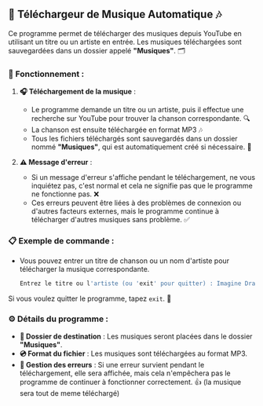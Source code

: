## 🎵 Téléchargeur de Musique Automatique 🎶

Ce programme permet de télécharger des musiques depuis YouTube en utilisant un titre ou un artiste en entrée. Les musiques téléchargées sont sauvegardées dans un dossier appelé **"Musiques"**. 🗂️ 

### 🚀 Fonctionnement :

1. **🎧 Téléchargement de la musique** :
   - Le programme demande un titre ou un artiste, puis il effectue une recherche sur YouTube pour trouver la chanson correspondante. 🔍
   - La chanson est ensuite téléchargée en format MP3 🎶
   - Tous les fichiers téléchargés sont sauvegardés dans un dossier nommé **"Musiques"**, qui est automatiquement créé si nécessaire. 💾

2. **⚠️ Message d'erreur** :
   - Si un message d'erreur s'affiche pendant le téléchargement, ne vous inquiétez pas, c'est normal et cela ne signifie pas que le programme ne fonctionne pas. ❌
   - Ces erreurs peuvent être liées à des problèmes de connexion ou d'autres facteurs externes, mais le programme continue à télécharger d'autres musiques sans problème. ✅

### 📋 Exemple de commande :

- Vous pouvez entrer un titre de chanson ou un nom d'artiste pour télécharger la musique correspondante.

  ```bash
  Entrez le titre ou l'artiste (ou 'exit' pour quitter) : Imagine Dragons 

Si vous voulez quitter le programme, tapez `exit`. 👋

### ⚙️ Détails du programme :

- **📂 Dossier de destination** : Les musiques seront placées dans le dossier **"Musiques"**.
- **💿 Format du fichier** : Les musiques sont téléchargées au format MP3.
- **🔧 Gestion des erreurs** : Si une erreur survient pendant le téléchargement, elle sera affichée, mais cela n'empêchera pas le programme de continuer à fonctionner correctement. 👍 (la musique sera tout de meme téléchargé)


